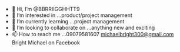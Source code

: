 - 👋 Hi, I’m @BBRRIIGGHHTT9
- 👀 I’m interested in ...product/project management 
- 🌱 I’m currently learning ...project management 
- 💞️ I’m looking to collaborate on ...anything new and exciting 
- 📫 How to reach me ...09079581607 michaelbright300@gmail.com Bright Michael on Facebook 

<!---
BBRRIIGGHHTT9/BBRRIIGGHHTT9 is a ✨ special ✨ repository because its `README.md` (this file) appears on your GitHub profile.
You can click the Preview link to take a look at your changes.
--->
